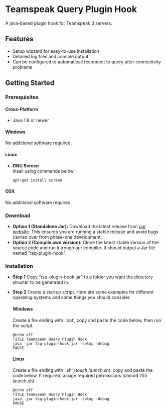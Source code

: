 # Teamspeak Query Plugin Hook

A java-based plugin hook for Teamspeak 3 servers.

## Features
- Setup wizzard for easy-to-use installation
- Detailed log files and console output
- Can be configured to automaticall reconnect to query after connectivity problems

## Getting Started

### Prerequisites

#### Cross-Platform
- Java 1.8 or newer

#### Windows
No additional software required.

#### Linux
- **GNU Screen**\
   Insall using commands below
   ```
   apt-get install screen
   ```

#### OSX
No additional software required.

### Download
- **Option 1 (Standalone Jar):**
   Download the latest release from [our website](https://projects.vortexdata.net/tsq-plugin-hook). This ensures you are running a stable release and avoid bugs carried over from phase-one development.
- **Option 2 (Compile own version):**
   Clone the latest stable version of the source code and run it trough our compiler. It should output a Jar file named "tsq-plugin-hook".
   
### Installation

- **Step 1**
   Copy "tsq-plugin-hook.jar" to a folder you want the directory structer to be generated in.
   
- **Step 2**
   Create a startup script. Here are some examples for different operating systems and some things you should consider.
   
   #### Windows
   
   Create a file ending with '.bat', copy and paste the code below, then run the script.
   
   ```
   @echo off
   TITLE Teamspeak Query Plugin Hook
   java -jar tsq-plugin-hook.jar -setup -debug
   PAUSE
   ```

   #### Linux
   
   Create a file ending with '.sh' (_touch launch.sh_), copy and paste the code below. If required, assign required permissions (chmod 755 launch.sh)
   
   ```
   @echo off
   TITLE Teamspeak Query Plugin Hook
   java -jar tsq-plugin-hook.jar -setup -debug
   PAUSE
   ```
